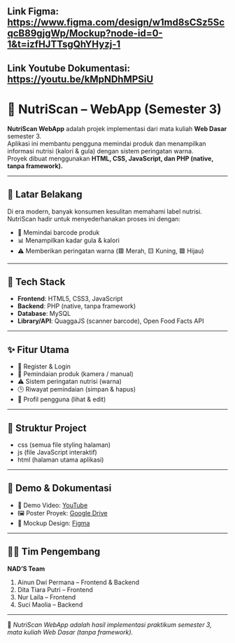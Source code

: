 ## Link Figma: https://www.figma.com/design/w1md8sCSz5ScqcB89gjgWp/Mockup?node-id=0-1&t=izfHJTTsgQhYHyzj-1
## Link Youtube Dokumentasi: https://youtu.be/kMpNDhMPSiU

# 🥗 NutriScan – WebApp (Semester 3)

**NutriScan WebApp** adalah projek implementasi dari mata kuliah **Web Dasar** semester 3.  
Aplikasi ini membantu pengguna memindai produk dan menampilkan informasi nutrisi (kalori & gula) dengan sistem peringatan warna.  
Proyek dibuat menggunakan **HTML, CSS, JavaScript, dan PHP (native, tanpa framework).**

---

## 📖 Latar Belakang
Di era modern, banyak konsumen kesulitan memahami label nutrisi.  
NutriScan hadir untuk menyederhanakan proses ini dengan:  
- 📸 Memindai barcode produk  
- 📊 Menampilkan kadar gula & kalori  
- ⚠️ Memberikan peringatan warna (🟥 Merah, 🟨 Kuning, 🟩 Hijau)

---

## 🚀 Tech Stack
- **Frontend**: HTML5, CSS3, JavaScript  
- **Backend**: PHP (native, tanpa framework)  
- **Database**: MySQL  
- **Library/API**: QuaggaJS (scanner barcode), Open Food Facts API  

---

## ✨ Fitur Utama
- 🔐 Register & Login  
- 📸 Pemindaian produk (kamera / manual)  
- ⚠️ Sistem peringatan nutrisi (warna)  
- 🕒 Riwayat pemindaian (simpan & hapus)  
- 👤 Profil pengguna (lihat & edit)  

---

## 📂 Struktur Project

- css (semua file styling halaman)
- js (file JavaScript interaktif)
- html (halaman utama aplikasi)

---

## 📸 Demo & Dokumentasi
- 🎥 Demo Video: [YouTube](https://youtu.be/kMpNDhMPSiU)  
- 🖼️ Poster Proyek: [Google Drive](https://drive.google.com/file/d/1_VvuvXlZxHOhdg1myhZWVl6iqjUjA6dV/view?usp=sharing)  
- 🎨 Mockup Design: [Figma](https://www.figma.com/design/sOzEong42y12htRO6h4Vm9/Mockup-Nutriscan?node-id=0-1&t=9eHtGNk3FkzSKZjq-1)

---

## 👨‍💻 Tim Pengembang
**NAD’S Team**  
1. Ainun Dwi Permana – Frontend & Backend  
2. Dita Tiara Putri – Frontend  
3. Nur Laila – Frontend  
4. Suci Maolia – Backend  

---

📌 *NutriScan WebApp adalah hasil implementasi praktikum semester 3, mata kuliah Web Dasar (tanpa framework).*

